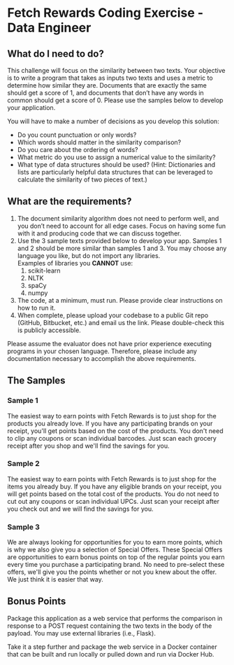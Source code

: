 # Fetch Rewards Coding Exercise - Data Engineer

## What do I need to do?
This challenge will focus on the similarity between two texts. Your objective is to write a program that takes as inputs two texts and uses a metric to determine how similar they are. Documents that are exactly the same should get a score of 1, and documents that don’t have any words in common should get a score of 0. Please use the samples below to develop your application.

You will have to make a number of decisions as you develop this solution:

* Do you count punctuation or only words?
* Which words should matter in the similarity comparison?
* Do you care about the ordering of words?
* What metric do you use to assign a numerical value to the similarity?
* What type of data structures should be used? (Hint: Dictionaries and lists are particularly helpful data structures that can be leveraged to calculate the similarity of two pieces of text.)

## What are the requirements?
1. The document similarity algorithm does not need to perform well, and you don’t need to account for all edge cases. Focus on having some fun with it and producing code that we can discuss together.
1. Use the 3 sample texts provided below to develop your app. Samples 1 and 2 should be more similar than samples 1 and 3.
You may choose any language you like, but do not import any libraries.\
Examples of libraries you **CANNOT** use:
   1. scikit-learn
   1. NLTK
   1. spaCy
   1. numpy
1. The code, at a minimum, must run. Please provide clear instructions on how to run it.
1. When complete, please upload your codebase to a public Git repo (GitHub, Bitbucket, etc.) and email us the link. Please double-check this is publicly accessible.

Please assume the evaluator does not have prior experience executing programs in your chosen language. Therefore, please include any documentation necessary to accomplish the above requirements.

## The Samples
### Sample 1
The easiest way to earn points with Fetch Rewards is to just shop for the products you already love. If you have any participating brands on your receipt, you'll get points based on the cost of the products. You don't need to clip any coupons or scan individual barcodes. Just scan each grocery receipt after you shop and we'll find the savings for you.

### Sample 2
The easiest way to earn points with Fetch Rewards is to just shop for the items you already buy. If you have any eligible brands on your receipt, you will get points based on the total cost of the products. You do not need to cut out any coupons or scan individual UPCs. Just scan your receipt after you check out and we will find the savings for you.

### Sample 3
We are always looking for opportunities for you to earn more points, which is why we also give you a selection of Special Offers. These Special Offers are opportunities to earn bonus points on top of the regular points you earn every time you purchase a participating brand. No need to pre-select these offers, we'll give you the points whether or not you knew about the offer. We just think it is easier that way.

## Bonus Points
Package this application as a web service that performs the comparison in response to a POST request containing the two texts in the body of the payload. You may use external libraries (i.e., Flask).

Take it a step further and package the web service in a Docker container that can be built and run locally or pulled down and run via Docker Hub.
